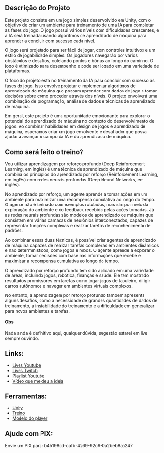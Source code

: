 ## Descrição do Projeto

Este projeto consiste em um jogo simples desenvolvido em Unity, com o objetivo de criar um ambiente para treinamento de uma IA para completar as fases do jogo. O jogo possui vários níveis com dificuldades crescentes, e a IA será treinada usando algoritmos de aprendizado de máquina para aprender a concluir com sucesso cada nível.

O jogo será projetado para ser fácil de jogar, com controles intuitivos e um estilo de jogabilidade simples. Os jogadores navegarão por vários obstáculos e desafios, coletando pontos e bônus ao longo do caminho. O jogo é otimizado para desempenho e pode ser jogado em uma variedade de plataformas.

O foco do projeto está no treinamento da IA para concluir com sucesso as fases do jogo. Isso envolve projetar e implementar algoritmos de aprendizado de máquina que possam aprender com dados de jogo e tomar decisões sobre como proceder através dos níveis. O projeto envolverá uma combinação de programação, análise de dados e técnicas de aprendizado de máquina.

Em geral, este projeto é uma oportunidade emocionante para explorar o potencial do aprendizado de máquina no contexto do desenvolvimento de jogos. Ao combinar habilidades em design de jogos e aprendizado de máquina, esperamos criar um jogo envolvente e desafiador que possa ajudar a avançar o campo da IA e do aprendizado de máquina.

## Como será feito o treino?
Vou utilizar aprendizagem por reforço profundo (Deep Reinforcement Learning, em inglês) é uma técnica de aprendizado de máquina que combina os princípios do aprendizado por reforço (Reinforcement Learning, em inglês) com redes neurais profundas (Deep Neural Networks, em inglês).

No aprendizado por reforço, um agente aprende a tomar ações em um ambiente para maximizar uma recompensa cumulativa ao longo do tempo. O agente não é treinado com exemplos rotulados, mas sim por meio da exploração do ambiente e do feedback recebido pelas ações tomadas. Já as redes neurais profundas são modelos de aprendizado de máquina que consistem em várias camadas de neurônios interconectados, capazes de representar funções complexas e realizar tarefas de reconhecimento de padrões.

Ao combinar essas duas técnicas, é possível criar agentes de aprendizado de máquina capazes de realizar tarefas complexas em ambientes dinâmicos e não determinísticos, como jogos e robôs. O agente aprende a explorar o ambiente, tomar decisões com base nas informações que recebe e maximizar a recompensa cumulativa ao longo do tempo.

O aprendizado por reforço profundo tem sido aplicado em uma variedade de áreas, incluindo jogos, robótica, finanças e saúde. Ele tem mostrado resultados promissores em tarefas como jogar jogos de tabuleiro, dirigir carros autônomos e navegar em ambientes virtuais complexos.

No entanto, a aprendizagem por reforço profundo também apresenta alguns desafios, como a necessidade de grandes quantidades de dados de treinamento, a instabilidade do treinamento e a dificuldade em generalizar para novos ambientes e tarefas.

#### Obs
Nada ainda é definitivo aqui, qualquer dúvida, sugestão estarei em live sempre ouvindo.

## Links:
* [Lives Youtube](https://www.youtube.com/@Megamil/streams)
* [Lives Twitch](https://www.twitch.tv/megamilgames)
* [Playlist Youtube](https://www.youtube.com/@Megamil)
* [Vídeo que me deu a ideia](https://www.youtube.com/watch?v=2tamH76Tjvw)

## Ferramentas:
* [Unity](https://unity.com/pt/download)
* [Treino](https://unity.com/products/machine-learning-agents)
* [Modelo do player](https://www.tinkercad.com)

## Ajude com PIX:
Envie um PIX para: b45198cd-cafb-4269-92c9-0a2beb8aa247